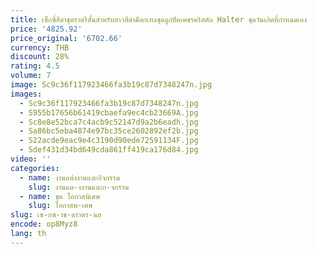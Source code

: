 ```yaml
---
title: เซ็กซี่สีดําชุดราตรีสั้นสําหรับสาวสีดําค็อกเทลชุดลูกปัดเพชรคริสตัล Halter ชุดวันเกิดที่กําหนดเอง
price: '4825.92'
price_original: '6702.66'
currency: THB
discount: 28%
rating: 4.5
volume: 7
image: Sc9c36f117923466fa3b19c87d7348247n.jpg
images:
  - Sc9c36f117923466fa3b19c87d7348247n.jpg
  - S955b17656b61419cbaefa9ec4cb23669A.jpg
  - Sc8e8e52bca7c4acb9c52147d9a2b6eadh.jpg
  - Sa86bc5eba4874e97bc35ce2602892ef2b.jpg
  - S22acde9eac9e4c3190d90ede72591134F.jpg
  - Sdef431d34bd649cda861ff419ca176d84.jpg
video: ''
categories:
  - name: งานแต่งงานและกิจกรรม
    slug: งานแต-งงานและก-จกรรม
  - name: ชุด โอกาสพิเศษ
    slug: โอกาสพ-เศษ
slug: เซ-กซ-าช-ดราตร-นส
encode: op8Myz8
lang: th
---
```

  